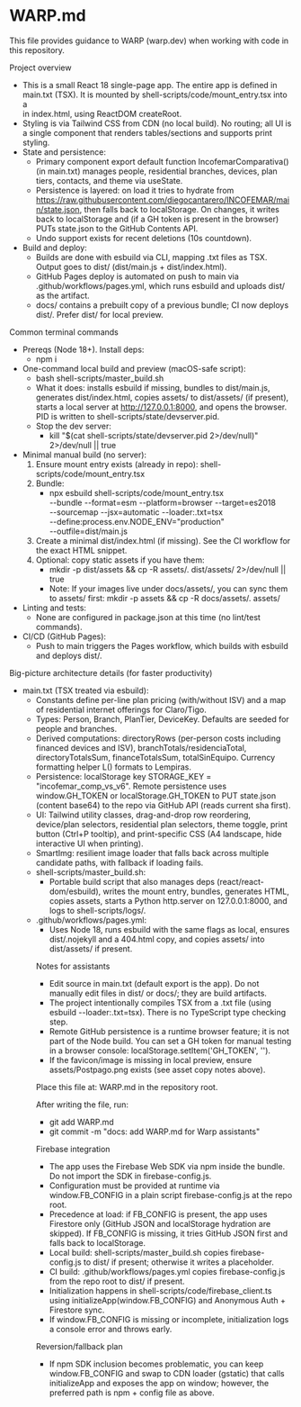 # WARP.md

This file provides guidance to WARP (warp.dev) when working with code in this repository.

Project overview
- This is a small React 18 single-page app. The entire app is defined in main.txt (TSX). It is mounted by shell-scripts/code/mount_entry.tsx into a <div id="app"> in index.html, using ReactDOM createRoot.
- Styling is via Tailwind CSS from CDN (no local build). No routing; all UI is a single component that renders tables/sections and supports print styling.
- State and persistence:
  - Primary component export default function IncofemarComparativa() (in main.txt) manages people, residential branches, devices, plan tiers, contacts, and theme via useState.
  - Persistence is layered: on load it tries to hydrate from https://raw.githubusercontent.com/diegocantarero/INCOFEMAR/main/state.json, then falls back to localStorage. On changes, it writes back to localStorage and (if a GH token is present in the browser) PUTs state.json to the GitHub Contents API.
  - Undo support exists for recent deletions (10s countdown).
- Build and deploy:
  - Builds are done with esbuild via CLI, mapping .txt files as TSX. Output goes to dist/ (dist/main.js + dist/index.html).
  - GitHub Pages deploy is automated on push to main via .github/workflows/pages.yml, which runs esbuild and uploads dist/ as the artifact.
  - docs/ contains a prebuilt copy of a previous bundle; CI now deploys dist/. Prefer dist/ for local preview.

Common terminal commands
- Prereqs (Node 18+). Install deps:
  - npm i
- One-command local build and preview (macOS-safe script):
  - bash shell-scripts/master_build.sh
  - What it does: installs esbuild if missing, bundles to dist/main.js, generates dist/index.html, copies assets/ to dist/assets/ (if present), starts a local server at http://127.0.0.1:8000, and opens the browser. PID is written to shell-scripts/state/devserver.pid.
  - Stop the dev server:
    - kill "$(cat shell-scripts/state/devserver.pid 2>/dev/null)" 2>/dev/null || true
- Minimal manual build (no server):
  1) Ensure mount entry exists (already in repo): shell-scripts/code/mount_entry.tsx
  2) Bundle:
     - npx esbuild shell-scripts/code/mount_entry.tsx \
       --bundle --format=esm --platform=browser --target=es2018 \
       --sourcemap --jsx=automatic --loader:.txt=tsx \
       --define:process.env.NODE_ENV="production" \
       --outfile=dist/main.js
  3) Create a minimal dist/index.html (if missing). See the CI workflow for the exact HTML snippet.
  4) Optional: copy static assets if you have them:
     - mkdir -p dist/assets && cp -R assets/. dist/assets/ 2>/dev/null || true
     - Note: If your images live under docs/assets/, you can sync them to assets/ first: mkdir -p assets && cp -R docs/assets/. assets/
- Linting and tests:
  - None are configured in package.json at this time (no lint/test commands).
- CI/CD (GitHub Pages):
  - Push to main triggers the Pages workflow, which builds with esbuild and deploys dist/.

Big-picture architecture details (for faster productivity)
- main.txt (TSX treated via esbuild):
  - Constants define per-line plan pricing (with/without ISV) and a map of residential internet offerings for Claro/Tigo.
  - Types: Person, Branch, PlanTier, DeviceKey. Defaults are seeded for people and branches.
  - Derived computations: directoryRows (per-person costs including financed devices and ISV), branchTotals/residenciaTotal, directoryTotalsSum, financeTotalsSum, totalSinEquipo. Currency formatting helper L() formats to Lempiras.
  - Persistence: localStorage key STORAGE_KEY = "incofemar_comp_vs_v6". Remote persistence uses window.GH_TOKEN or localStorage.GH_TOKEN to PUT state.json (content base64) to the repo via GitHub API (reads current sha first).
  - UI: Tailwind utility classes, drag-and-drop row reordering, device/plan selectors, residential plan selectors, theme toggle, print button (Ctrl+P tooltip), and print-specific CSS (A4 landscape, hide interactive UI when printing).
  - SmartImg: resilient image loader that falls back across multiple candidate paths, with <object> fallback if loading fails.
- shell-scripts/master_build.sh:
  - Portable build script that also manages deps (react/react-dom/esbuild), writes the mount entry, bundles, generates HTML, copies assets, starts a Python http.server on 127.0.0.1:8000, and logs to shell-scripts/logs/.
- .github/workflows/pages.yml:
  - Uses Node 18, runs esbuild with the same flags as local, ensures dist/.nojekyll and a 404.html copy, and copies assets/ into dist/assets/ if present.

Notes for assistants
- Edit source in main.txt (default export is the app). Do not manually edit files in dist/ or docs/; they are build artifacts.
- The project intentionally compiles TSX from a .txt file (using esbuild --loader:.txt=tsx). There is no TypeScript type checking step.
- Remote GitHub persistence is a runtime browser feature; it is not part of the Node build. You can set a GH token for manual testing in a browser console: localStorage.setItem('GH_TOKEN', '<token>').
- If the favicon/image is missing in local preview, ensure assets/Postpago.png exists (see asset copy notes above).

Place this file at: WARP.md in the repository root.

After writing the file, run:
- git add WARP.md
- git commit -m "docs: add WARP.md for Warp assistants"


Firebase integration
- The app uses the Firebase Web SDK via npm inside the bundle. Do not import the SDK in firebase-config.js.
- Configuration must be provided at runtime via window.FB_CONFIG in a plain script firebase-config.js at the repo root.
- Precedence at load: if FB_CONFIG is present, the app uses Firestore only (GitHub JSON and localStorage hydration are skipped). If FB_CONFIG is missing, it tries GitHub JSON first and falls back to localStorage.
- Local build: shell-scripts/master_build.sh copies firebase-config.js to dist/ if present; otherwise it writes a placeholder.
- CI build: .github/workflows/pages.yml copies firebase-config.js from the repo root to dist/ if present.
- Initialization happens in shell-scripts/code/firebase_client.ts using initializeApp(window.FB_CONFIG) and Anonymous Auth + Firestore sync.
- If window.FB_CONFIG is missing or incomplete, initialization logs a console error and throws early.

Reversion/fallback plan
- If npm SDK inclusion becomes problematic, you can keep window.FB_CONFIG and swap to CDN loader (gstatic) that calls initializeApp and exposes the app on window; however, the preferred path is npm + config file as above.


